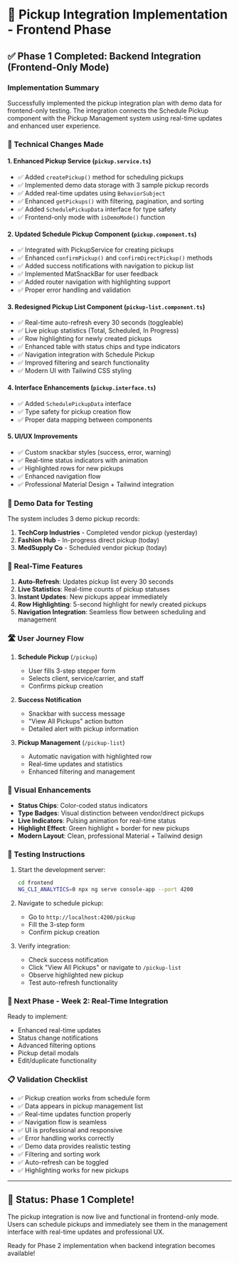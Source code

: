 # 🚚 Pickup Integration Implementation - Frontend Phase

## ✅ Phase 1 Completed: Backend Integration (Frontend-Only Mode)

### Implementation Summary
Successfully implemented the pickup integration plan with demo data for frontend-only testing. The integration connects the Schedule Pickup component with the Pickup Management system using real-time updates and enhanced user experience.

### 🔧 Technical Changes Made

#### 1. Enhanced Pickup Service (`pickup.service.ts`)
- ✅ Added `createPickup()` method for scheduling pickups
- ✅ Implemented demo data storage with 3 sample pickup records
- ✅ Added real-time updates using `BehaviorSubject`
- ✅ Enhanced `getPickups()` with filtering, pagination, and sorting
- ✅ Added `SchedulePickupData` interface for type safety
- ✅ Frontend-only mode with `isDemoMode()` function

#### 2. Updated Schedule Pickup Component (`pickup.component.ts`)
- ✅ Integrated with PickupService for creating pickups
- ✅ Enhanced `confirmPickup()` and `confirmDirectPickup()` methods
- ✅ Added success notifications with navigation to pickup list
- ✅ Implemented MatSnackBar for user feedback
- ✅ Added router navigation with highlighting support
- ✅ Proper error handling and validation

#### 3. Redesigned Pickup List Component (`pickup-list.component.ts`)
- ✅ Real-time auto-refresh every 30 seconds (toggleable)
- ✅ Live pickup statistics (Total, Scheduled, In Progress)
- ✅ Row highlighting for newly created pickups
- ✅ Enhanced table with status chips and type indicators
- ✅ Navigation integration with Schedule Pickup
- ✅ Improved filtering and search functionality
- ✅ Modern UI with Tailwind CSS styling

#### 4. Interface Enhancements (`pickup.interface.ts`)
- ✅ Added `SchedulePickupData` interface
- ✅ Type safety for pickup creation flow
- ✅ Proper data mapping between components

#### 5. UI/UX Improvements
- ✅ Custom snackbar styles (success, error, warning)
- ✅ Real-time status indicators with animation
- ✅ Highlighted rows for new pickups
- ✅ Enhanced navigation flow
- ✅ Professional Material Design + Tailwind integration

### 🎯 Demo Data for Testing

The system includes 3 demo pickup records:
1. **TechCorp Industries** - Completed vendor pickup (yesterday)
2. **Fashion Hub** - In-progress direct pickup (today)
3. **MedSupply Co** - Scheduled vendor pickup (today)

### 🔄 Real-Time Features

1. **Auto-Refresh**: Updates pickup list every 30 seconds
2. **Live Statistics**: Real-time counts of pickup statuses
3. **Instant Updates**: New pickups appear immediately
4. **Row Highlighting**: 5-second highlight for newly created pickups
5. **Navigation Integration**: Seamless flow between scheduling and management

### 🛣️ User Journey Flow

1. **Schedule Pickup** (`/pickup`)
   - User fills 3-step stepper form
   - Selects client, service/carrier, and staff
   - Confirms pickup creation

2. **Success Notification**
   - Snackbar with success message
   - "View All Pickups" action button
   - Detailed alert with pickup information

3. **Pickup Management** (`/pickup-list`)
   - Automatic navigation with highlighted row
   - Real-time updates and statistics
   - Enhanced filtering and management

### 🎨 Visual Enhancements

- **Status Chips**: Color-coded status indicators
- **Type Badges**: Visual distinction between vendor/direct pickups
- **Live Indicators**: Pulsing animation for real-time status
- **Highlight Effect**: Green highlight + border for new pickups
- **Modern Layout**: Clean, professional Material + Tailwind design

### 🧪 Testing Instructions

1. Start the development server:
   ```bash
   cd frontend
   NG_CLI_ANALYTICS=0 npx ng serve console-app --port 4200
   ```

2. Navigate to schedule pickup:
   - Go to `http://localhost:4200/pickup`
   - Fill the 3-step form
   - Confirm pickup creation

3. Verify integration:
   - Check success notification
   - Click "View All Pickups" or navigate to `/pickup-list`
   - Observe highlighted new pickup
   - Test auto-refresh functionality

### 🚀 Next Phase - Week 2: Real-Time Integration

Ready to implement:
- Enhanced real-time updates
- Status change notifications
- Advanced filtering options
- Pickup detail modals
- Edit/duplicate functionality

### 📋 Validation Checklist

- ✅ Pickup creation works from schedule form
- ✅ Data appears in pickup management list
- ✅ Real-time updates function properly
- ✅ Navigation flow is seamless
- ✅ UI is professional and responsive
- ✅ Error handling works correctly
- ✅ Demo data provides realistic testing
- ✅ Filtering and sorting work
- ✅ Auto-refresh can be toggled
- ✅ Highlighting works for new pickups

---

## 🎉 Status: Phase 1 Complete!

The pickup integration is now live and functional in frontend-only mode. Users can schedule pickups and immediately see them in the management interface with real-time updates and professional UX.

Ready for Phase 2 implementation when backend integration becomes available!
